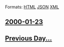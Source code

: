 
Formats: [HTML](2000/01/23/index.html)  [JSON](2000/01/23/index.json)  [XML](2000/01/23/index.xml)  

## [2000-01-23](/news/2000/01/23/index.md)

## [Previous Day...](/news/2000/01/22/index.md)

